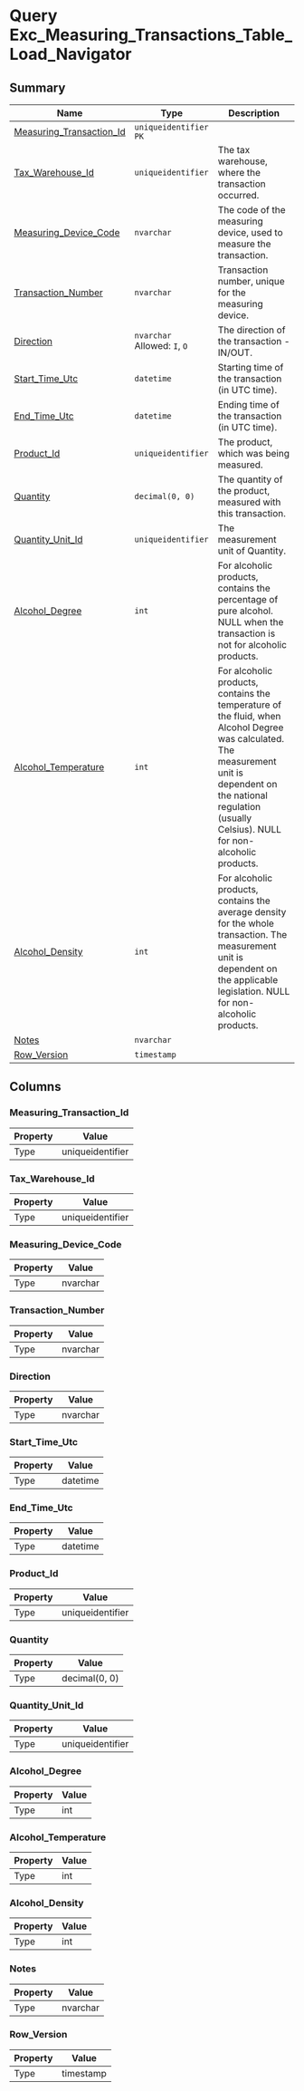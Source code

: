 # Query Exc_Measuring_Transactions_Table_Load_Navigator


## Summary

| Name | Type | Description |
| - | - | --- |
|[Measuring_Transaction_Id](#measuring_transaction_id)|`uniqueidentifier` `PK`||
|[Tax_Warehouse_Id](#tax_warehouse_id)|`uniqueidentifier` |The tax warehouse, where the transaction occurred.|
|[Measuring_Device_Code](#measuring_device_code)|`nvarchar` |The code of the measuring device, used to measure the transaction.|
|[Transaction_Number](#transaction_number)|`nvarchar` |Transaction number, unique for the measuring device.|
|[Direction](#direction)|`nvarchar` Allowed: `I`, `O`|The direction of the transaction - IN/OUT.|
|[Start_Time_Utc](#start_time_utc)|`datetime` |Starting time of the transaction (in UTC time).|
|[End_Time_Utc](#end_time_utc)|`datetime` |Ending time of the transaction (in UTC time).|
|[Product_Id](#product_id)|`uniqueidentifier` |The product, which was being measured.|
|[Quantity](#quantity)|`decimal(0, 0)` |The quantity of the product, measured with this transaction.|
|[Quantity_Unit_Id](#quantity_unit_id)|`uniqueidentifier` |The measurement unit of Quantity.|
|[Alcohol_Degree](#alcohol_degree)|`int` |For alcoholic products, contains the percentage of pure alcohol. NULL when the transaction is not for alcoholic products.|
|[Alcohol_Temperature](#alcohol_temperature)|`int` |For alcoholic products, contains the temperature of the fluid, when Alcohol Degree was calculated. The measurement unit is dependent on the national regulation (usually Celsius). NULL for non-alcoholic products.|
|[Alcohol_Density](#alcohol_density)|`int` |For alcoholic products, contains the average density for the whole transaction. The measurement unit is dependent on the applicable legislation. NULL for non-alcoholic products.|
|[Notes](#notes)|`nvarchar` ||
|[Row_Version](#row_version)|`timestamp` ||

## Columns

### Measuring_Transaction_Id

| Property | Value |
| - | - |
|Type|uniqueidentifier|

### Tax_Warehouse_Id

| Property | Value |
| - | - |
|Type|uniqueidentifier|

### Measuring_Device_Code

| Property | Value |
| - | - |
|Type|nvarchar|

### Transaction_Number

| Property | Value |
| - | - |
|Type|nvarchar|

### Direction

| Property | Value |
| - | - |
|Type|nvarchar|

### Start_Time_Utc

| Property | Value |
| - | - |
|Type|datetime|

### End_Time_Utc

| Property | Value |
| - | - |
|Type|datetime|

### Product_Id

| Property | Value |
| - | - |
|Type|uniqueidentifier|

### Quantity

| Property | Value |
| - | - |
|Type|decimal(0, 0)|

### Quantity_Unit_Id

| Property | Value |
| - | - |
|Type|uniqueidentifier|

### Alcohol_Degree

| Property | Value |
| - | - |
|Type|int|

### Alcohol_Temperature

| Property | Value |
| - | - |
|Type|int|

### Alcohol_Density

| Property | Value |
| - | - |
|Type|int|

### Notes

| Property | Value |
| - | - |
|Type|nvarchar|

### Row_Version

| Property | Value |
| - | - |
|Type|timestamp|


